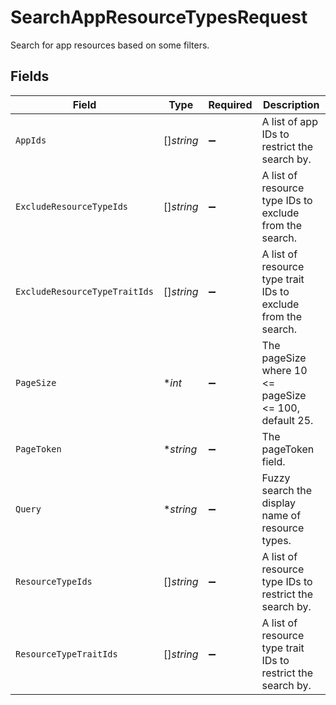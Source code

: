# SearchAppResourceTypesRequest

Search for app resources based on some filters.


## Fields

| Field                                                         | Type                                                          | Required                                                      | Description                                                   |
| ------------------------------------------------------------- | ------------------------------------------------------------- | ------------------------------------------------------------- | ------------------------------------------------------------- |
| `AppIds`                                                      | []*string*                                                    | :heavy_minus_sign:                                            | A list of app IDs to restrict the search by.                  |
| `ExcludeResourceTypeIds`                                      | []*string*                                                    | :heavy_minus_sign:                                            | A list of resource type IDs to exclude from the search.       |
| `ExcludeResourceTypeTraitIds`                                 | []*string*                                                    | :heavy_minus_sign:                                            | A list of resource type trait IDs to exclude from the search. |
| `PageSize`                                                    | **int*                                                        | :heavy_minus_sign:                                            | The pageSize where 10 <= pageSize <= 100, default 25.         |
| `PageToken`                                                   | **string*                                                     | :heavy_minus_sign:                                            | The pageToken field.                                          |
| `Query`                                                       | **string*                                                     | :heavy_minus_sign:                                            | Fuzzy search the display name of resource types.              |
| `ResourceTypeIds`                                             | []*string*                                                    | :heavy_minus_sign:                                            | A list of resource type IDs to restrict the search by.        |
| `ResourceTypeTraitIds`                                        | []*string*                                                    | :heavy_minus_sign:                                            | A list of resource type trait IDs to restrict the search by.  |